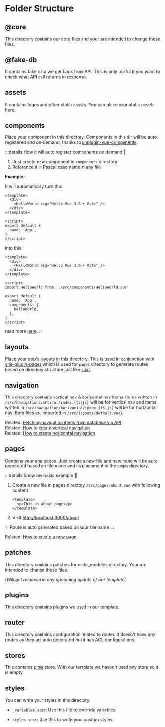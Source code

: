 # Folder Structure

## @core

This directory contains our core files and your are intended to change these files.

## @fake-db

It contains fake data we get back from API. This is only useful if you want to check what API call returns in response.

## assets

It contains logos and other static assets. You can place your static assets here.

## components

Place your component in this directory. Components in this dir will be auto-registered and on-demand, thanks to [unplugin-vue-components](https://github.com/antfu/unplugin-vue-components).

:::details How it will auto register components on demand 🤯

1. Just create new component in `components` directory
2. Reference it in Pascal case name in any file

**Example:**

It will automatically turn this

```vue
<template>
  <div>
    <HelloWorld msg="Hello Vue 3.0 + Vite" />
  </div>
</template>

<script>
export default {
  name: 'App',
}
</script>
```

into this

```vue
<template>
  <div>
    <HelloWorld msg="Hello Vue 3.0 + Vite" />
  </div>
</template>

<script>
import HelloWorld from './src/components/HelloWorld.vue'

export default {
  name: 'App',
  components: {
    HelloWorld,
  },
}
</script>
```

read more [here](https://github.com/antfu/unplugin-vue-components).
:::

## layouts

Place your app's layouts in this directory. This is used in conjunction with [vite-plugin-pages](https://github.com/hannoeru/vite-plugin-pages) which is used for `pages` directory to generate routes based on directory structure just like [nuxt](https://nuxtjs.org/).

## navigation

This directory contains vertical nav & horizontal nav items. Items written in `/src/navigation/vertical/index.{ts|js}` will be for vertical nav and items written in `/src/navigation/horizontal/index.{ts|js}` will be for horizontal nav. Both files are imported in `/src/layouts/default.vue`).

Related: [Fetching navigation items from database via API](#) <br>
Related: [How to create vertical navigation](#) <br>
Related: [How to create horizontal navigation](#)

## pages

Contains your app pages. Just create a new file and new route will be auto generated based on file name and its placement in the `pages` directory.

:::details Show me basic example 👀

1. Create a new file in pages directory `/src/pages/about.vue` with following content
   ```vue
   <template>
     <p>This is about page</p>
   </template>
   ```
2. Visit [http://localhost:3000/about](http://localhost:3000/about)

✨ Route is auto generated based on your file name
:::

Related: [How to create a new page](#)

## patches

This directory contains patches for node_modules directory. Your are intended to change these files.

(_Will get removed in any upcoming update of our template._)

## plugins

This directory contains plugins we used in our template.

## router

This directory contains configuration related to router. It doesn't have any routes as they are auto generated but it has ACL configurations.

## stores

This contains [pinia](https://pinia.esm.dev/) store. With our template we haven't used any store so it is empty.

## styles

You can write your styles in this directory.

- `_variables.scss`: Use this file to override variables

- `styles.scss`: Use this to write your custom styles
